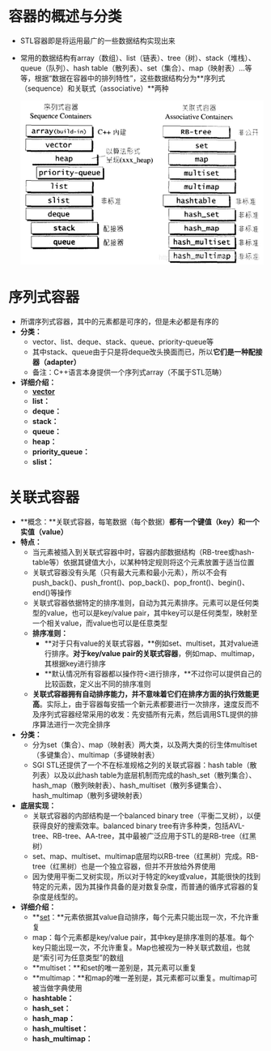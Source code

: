 # 容器的概述与分类

- STL容器即是将运用最广的一些数据结构实现出来

- 常用的数据结构有array（数组）、list（链表）、tree（树）、stack（堆栈）、queue（队列）、hash table（散列表）、set（集合）、map（映射表）...等等，根据“数据在容器中的排列特性”，这些数据结构分为**序列式（sequence）和关联式（associative）**两种

  ![容器的分类](./img/容器的分类.png)

# 序列式容器

- 所谓序列式容器，其中的元素都是可序的，但是未必都是有序的
- **分类：**
  - vector、list、deque、stack、queue、priority-queue等
  - 其中stack、queue由于只是将deque改头换面而已，所以**它们是一种配接器（adapter）**
  - 备注：C++语言本身提供一个序列式array（不属于STL范畴）
- **详细介绍：**
  - **[vector](./容器/vector.md)**
  - **list：**
  - **deque：**
  - **stack：**
  - **queue：**
  - **heap：**
  - **priority_queue：**
  - **slist：**

# 关联式容器

- **概念：**关联式容器，每笔数据（每个数据）**都有一个键值（key）和一个实值（value）**
- **特点：**
  - 当元素被插入到关联式容器中时，容器内部数据结构（RB-tree或hash-table等）依据其键值大小，以某种特定规则将这个元素放置于适当位置
  - 关联式容器没有头尾（只有最大元素和最小元素），所以不会有push_back()、push_front()、pop_back()、pop_front()、begin()、end()等操作
  - 关联式容器依据特定的排序准则，自动为其元素排序。元素可以是任何类型的value，也可以是key/value pair，其中key可以是任何类型，映射至一个相关value，而value也可以是任意类型
  - **排序准则：**
    - **对于只有value的关联式容器，**例如set、multiset，其对value进行排序。**对于key/value pair的关联式容器**，例如map、multimap，其根据key进行排序
    - **默认情况所有容器都以操作符<进行排序，**不过你可以提供自己的比较函数，定义出不同的排序准则
  - **关联式容器拥有自动排序能力，并不意味着它们在排序方面的执行效能更高**。实际上，由于容器每安插一个新元素都要进行一次排序，速度反而不及序列式容器经常采用的收发：先安插所有元素，然后调用STL提供的排序算法进行一次完全排序
- **分类：**
  - 分为set（集合）、map（映射表）两大类，以及两大类的衍生体multiset（多键集合）、multimap（多键映射表）
  - SGI STL还提供了一个不在标准规格之列的关联式容器：hash table（散列表）以及以此hash table为底层机制而完成的hash_set（散列集合）、hash_map（散列映射表）、hash_multiset（散列多键集合）、hash_multimap（散列多键映射表）
- **底层实现：**
  - 关联式容器的内部结构是一个balanced binary tree（平衡二叉树），以便获得良好的搜索效率。balanced binary tree有许多种类，包括AVL-tree、RB-tree、AA-tree，其中最被广泛应用于STL的是RB-tree（红黑树）
  - set、map、multiset、multimap底层均以RB-tree（红黑树）完成。RB-tree（红黑树）也是一个独立容器，但并不开放给外界使用
  - 因为使用平衡二叉树实现，所以对于特定的key或value，其能很快的找到特定的元素，因为其操作具备的是对数复杂度，而普通的循序式容器的复杂度是线型的。
- **详细介绍：**
  - **[set](./容器/set.md)：**元素依据其value自动排序，每个元素只能出现一次，不允许重复
  - map：每个元素都是key/value pair，其中key是排序准则的基准。每个key只能出现一次，不允许重复。Map也被视为一种关联式数组，也就是“索引可为任意类型”的数组
  - **multiset：**和set的唯一差别是，其元素可以重复
  - **multimap：**和map的唯一差别是，其元素都可以重复。multimap可被当做字典使用
  - **hashtable：**
  - **hash_set：**
  - **hash_map：**
  - **hash_multiset：**
  - **hash_multimap：**